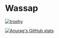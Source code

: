 # Wassap
[![trophy](https://github-profile-trophy.vercel.app/?username=dhikaarta)](https://github.com/ryo-ma/github-profile-trophy)

[![Anurag's GitHub stats](https://github-readme-stats.vercel.app/api?username=dhikaarta)](https://github.com/anuraghazra/github-readme-stats)
